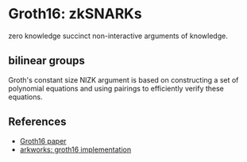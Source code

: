 # Groth16: zkSNARKs

zero knowledge succinct non-interactive arguments of knowledge.

## bilinear groups

Groth's constant size NIZK argument is based on constructing a set of polynomial equations and using pairings to efficiently verify these equations.

## References

* [Groth16 paper](https://eprint.iacr.org/2016/260.pdf)
* [arkworks: groth16 implementation](https://github.com/arkworks-rs/groth16/tree/master)
